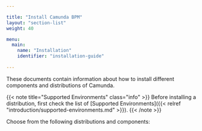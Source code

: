 ```yaml
---

title: "Install Camunda BPM"
layout: "section-list"
weight: 40

menu:
  main:
    name: "Installation"
    identifier: "installation-guide"
    
---
```


These documents contain information about how to install different components and distributions of Camunda.

{{< note title="Supported Environments" class="info" >}}
Before installing a distribution, first check the list of [Supported Environments]({{< relref "introduction/supported-environments.md" >}}).
{{< /note >}}

Choose from the following distributions and components:

